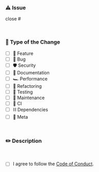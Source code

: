 <!-- markdownlint-disable MD041 -->

### ⚠️ Issue

close #

<br />

### 🔄 Type of the Change

- [ ] 🎉 Feature
- [ ] 🧰 Bug
- [ ] 🛡️ Security
- [ ] 📖 Documentation
- [ ] 🏎️ Performance
- [ ] 🧹 Refactoring
- [ ] 🧪 Testing
- [ ] 🔧 Maintenance
- [ ] 🎽 CI
- [ ] ⛓️ Dependencies
- [ ] 🧠 Meta

<br />

### ✏️ Description

<!--
A clear and concise description
  - Why did you make this change?
  - Please describe how this method is better than others.
-->

<br />

- [ ] I agree to follow the [Code of Conduct](https://github.com/5ouma/opml-generator/blob/main/.github/CODE_OF_CONDUCT.md).
